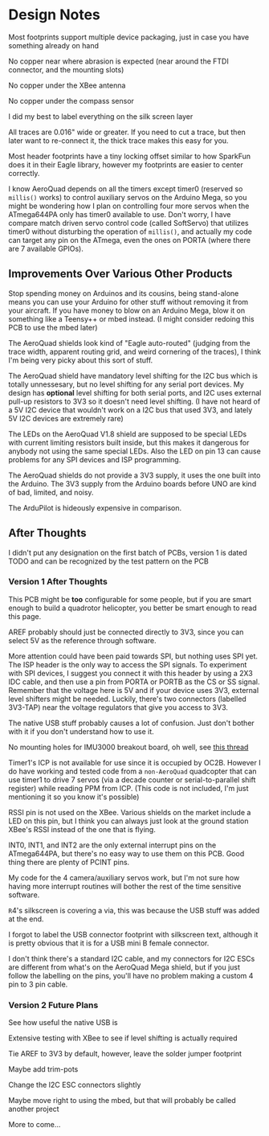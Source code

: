 # Design Notes #

Most footprints support multiple device packaging, just in case you have something already on hand

No copper near where abrasion is expected (near around the FTDI connector, and the mounting slots)

No copper under the XBee antenna

No copper under the compass sensor

I did my best to label everything on the silk screen layer

All traces are 0.016" wide or greater. If you need to cut a trace, but then later want to re-connect it, the thick trace makes this easy for you.

Most header footprints have a tiny locking offset similar to how SparkFun does it in their Eagle library, however my footprints are easier to center correctly.

I know AeroQuad depends on all the timers except timer0 (reserved so `millis()` works) to control auxiliary servos on the Arduino Mega, so you might be wondering how I plan on controlling four more servos when the ATmega644PA only has timer0 available to use. Don't worry, I have compare match driven servo control code (called SoftServo) that utilizes timer0 without disturbing the operation of `millis()`, and actually my code can target any pin on the ATmega, even the ones on PORTA (where there are 7 available GPIOs).

## Improvements Over Various Other Products ##

Stop spending money on Arduinos and its cousins, being stand-alone means you can use your Arduino for other stuff without removing it from your aircraft. If you have money to blow on an Arduino Mega, blow it on something like a Teensy++ or mbed instead. (I might consider redoing this PCB to use the mbed later)

The AeroQuad shields look kind of "Eagle auto-routed" (judging from the trace width, apparent routing grid, and weird cornering of the traces), I think I'm being very picky about this sort of stuff.

The AeroQuad shield have mandatory level shifting for the I2C bus which is totally unnessesary, but no level shifting for any serial port devices. My design has **optional** level shifting for both serial ports, and I2C uses external pull-up resistors to 3V3 so it doesn't need level shifting. (I have not heard of a 5V I2C device that wouldn't work on a I2C bus that used 3V3, and lately 5V I2C devices are extremely rare)

The LEDs on the AeroQuad V1.8 shield are supposed to be special LEDs with current limiting resistors built inside, but this makes it dangerous for anybody not using the same special LEDs. Also the LED on pin 13 can cause problems for any SPI devices and ISP programming.

The AeroQuad shields do not provide a 3V3 supply, it uses the one built into the Arduino. The 3V3 supply from the Arduino boards before UNO are kind of bad, limited, and noisy.

The ArduPilot is hideously expensive in comparison.

## After Thoughts ##

I didn't put any designation on the first batch of PCBs, version 1 is dated TODO and can be recognized by the test pattern on the PCB

### Version 1 After Thoughts ###

This PCB might be **too** configurable for some people, but if you are smart enough to build a quadrotor helicopter, you better be smart enough to read this page.

AREF probably should just be connected directly to 3V3, since you can select 5V as the reference through software.

More attention could have been paid towards SPI, but nothing uses SPI yet. The ISP header is the only way to access the SPI signals. To experiment with SPI devices, I suggest you connect it with this header by using a 2X3 IDC cable, and then use a pin from PORTA or PORTB as the CS or SS signal. Remember that the voltage here is 5V and if your device uses 3V3, external level shifters might be needed. Luckily, there's two connectors (labelled 3V3-TAP) near the voltage regulators that give you access to 3V3.

The native USB stuff probably causes a lot of confusion. Just don't bother with it if you don't understand how to use it.

No mounting holes for IMU3000 breakout board, oh well, see [this thread](http://aeroquad.com/showthread.php?2655)

Timer1's ICP is not available for use since it is occupied by OC2B. However I do have working and tested code from a `non-AeroQuad` quadcopter that can use timer1 to drive 7 servos (via a decade counter or serial-to-parallel shift register) while reading PPM from ICP. (This code is not included, I'm just mentioning it so you know it's possible)

RSSI pin is not used on the XBee. Various shields on the market include a LED on this pin, but I think you can always just look at the ground station XBee's RSSI instead of the one that is flying.

INT0, INT1, and INT2 are the only external interrupt pins on the ATmega644PA, but there's no easy way to use them on this PCB. Good thing there are plenty of PCINT pins.

My code for the 4 camera/auxiliary servos work, but I'm not sure how having more interrupt routines will bother the rest of the time sensitive software.

`R`4's silkscreen is covering a via, this was because the USB stuff was added at the end.

I forgot to label the USB connector footprint with silkscreen text, although it is pretty obvious that it is for a USB mini B female connector.

I don't think there's a standard I2C cable, and my connectors for I2C ESCs are different from what's on the AeroQuad Mega shield, but if you just follow the labelling on the pins, you'll have no problem making a custom 4 pin to 3 pin cable.

### Version 2 Future Plans ###

See how useful the native USB is

Extensive testing with XBee to see if level shifting is actually required

Tie AREF to 3V3 by default, however, leave the solder jumper footprint

Maybe add trim-pots

Change the I2C ESC connectors slightly

Maybe move right to using the mbed, but that will probably be called another project

More to come...